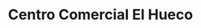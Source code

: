 ---
title: "Centro Comercial El Hueco"
url: /barrios-altos/centro-comercial-el-hueco/
shop: centro comercial
---